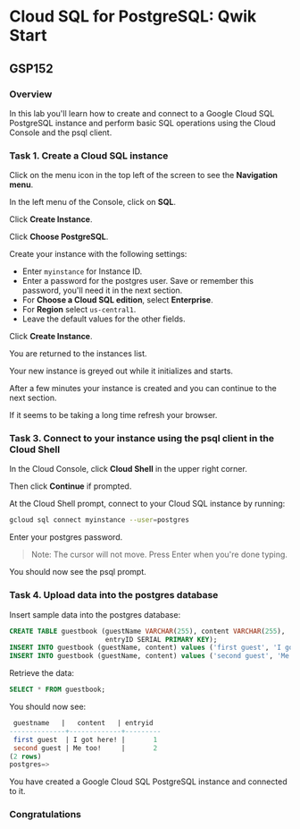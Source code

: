 # Cloud SQL for PostgreSQL: Qwik Start

## GSP152

### Overview

In this lab you'll learn how to create and connect to a Google Cloud SQL PostgreSQL instance and perform basic SQL operations using the Cloud Console and the psql client.

### Task 1. Create a Cloud SQL instance

Click on the menu icon in the top left of the screen to see the **Navigation menu**.

In the left menu of the Console, click on **SQL**.

Click **Create Instance**.

Click **Choose PostgreSQL**.

Create your instance with the following settings:

- Enter `myinstance` for Instance ID.
- Enter a password for the postgres user. Save or remember this password, you'll need it in the next section.
- For **Choose a Cloud SQL edition**, select **Enterprise**.
- For **Region** select `us-central1`.
- Leave the default values for the other fields.

Click **Create Instance**.

You are returned to the instances list. 

Your new instance is greyed out while it initializes and starts.

After a few minutes your instance is created and you can continue to the next section. 

If it seems to be taking a long time refresh your browser.

### Task 3. Connect to your instance using the psql client in the Cloud Shell

In the Cloud Console, click **Cloud Shell** in the upper right corner.

Then click **Continue** if prompted.

At the Cloud Shell prompt, connect to your Cloud SQL instance by running:

```bash
gcloud sql connect myinstance --user=postgres
```

Enter your postgres password.

> Note: The cursor will not move. Press Enter when you're done typing.

You should now see the psql prompt.

### Task 4. Upload data into the postgres database

Insert sample data into the postgres database:

```sql
CREATE TABLE guestbook (guestName VARCHAR(255), content VARCHAR(255),
                        entryID SERIAL PRIMARY KEY);
INSERT INTO guestbook (guestName, content) values ('first guest', 'I got here!');
INSERT INTO guestbook (guestName, content) values ('second guest', 'Me too!');
```

Retrieve the data:

```sql
SELECT * FROM guestbook;
```

You should now see:

```sql
 guestname   |   content   | entryid
--------------+-------------+---------
 first guest  | I got here! |       1
 second guest | Me too!     |       2
(2 rows)
postgres=>
```

You have created a Google Cloud SQL PostgreSQL instance and connected to it.

### Congratulations
